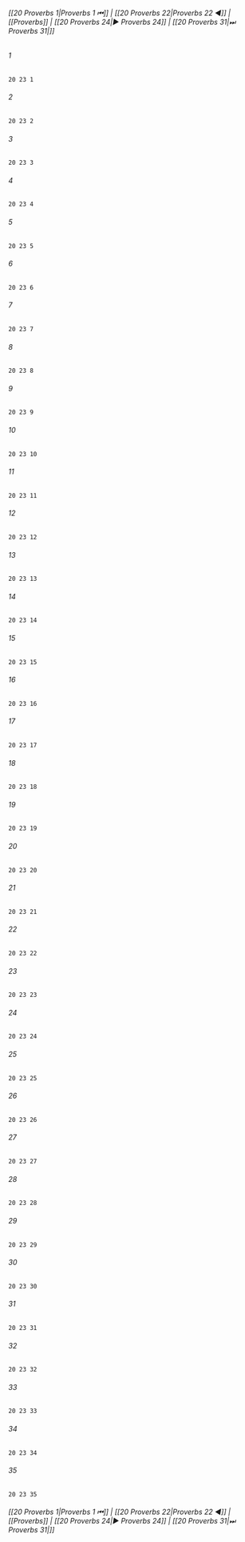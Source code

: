 
###### [[20 Proverbs 1|Proverbs 1 ⏮]] | [[20 Proverbs 22|Proverbs 22 ◀]] | [[Proverbs]] | [[20 Proverbs 24|▶ Proverbs 24]] | [[20 Proverbs 31|⏭ Proverbs 31|]]

###### 1
``` verse
20 23 1 
```
###### 2
``` verse
20 23 2 
```
###### 3
``` verse
20 23 3 
```
###### 4
``` verse
20 23 4 
```
###### 5
``` verse
20 23 5 
```
###### 6
``` verse
20 23 6 
```
###### 7
``` verse
20 23 7 
```
###### 8
``` verse
20 23 8 
```
###### 9
``` verse
20 23 9 
```
###### 10
``` verse
20 23 10 
```
###### 11
``` verse
20 23 11 
```
###### 12
``` verse
20 23 12 
```
###### 13
``` verse
20 23 13 
```
###### 14
``` verse
20 23 14 
```
###### 15
``` verse
20 23 15 
```
###### 16
``` verse
20 23 16 
```
###### 17
``` verse
20 23 17 
```
###### 18
``` verse
20 23 18 
```
###### 19
``` verse
20 23 19 
```
###### 20
``` verse
20 23 20 
```
###### 21
``` verse
20 23 21 
```
###### 22
``` verse
20 23 22 
```
###### 23
``` verse
20 23 23 
```
###### 24
``` verse
20 23 24 
```
###### 25
``` verse
20 23 25 
```
###### 26
``` verse
20 23 26 
```
###### 27
``` verse
20 23 27 
```
###### 28
``` verse
20 23 28 
```
###### 29
``` verse
20 23 29 
```
###### 30
``` verse
20 23 30 
```
###### 31
``` verse
20 23 31 
```
###### 32
``` verse
20 23 32 
```
###### 33
``` verse
20 23 33 
```
###### 34
``` verse
20 23 34 
```
###### 35
``` verse
20 23 35 
```

###### [[20 Proverbs 1|Proverbs 1 ⏮]] | [[20 Proverbs 22|Proverbs 22 ◀]] | [[Proverbs]] | [[20 Proverbs 24|▶ Proverbs 24]] | [[20 Proverbs 31|⏭ Proverbs 31|]]

